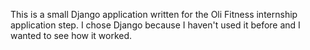 This is a small Django application written for the Oli Fitness internship application step. I chose Django because I haven't used it before and I wanted to see how it worked.
